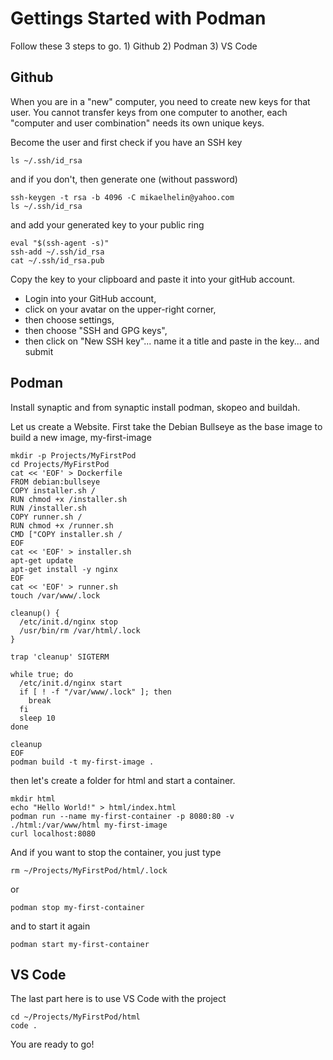 # Gettings Started with Podman

Follow these 3 steps to go. 1) Github 2) Podman 3) VS Code

## Github

When you are in a "new" computer, you need to create new keys for that user. You cannot transfer keys from one computer to another, each "computer and user combination" needs its own unique keys.

Become the user and first check if you have an SSH key

    ls ~/.ssh/id_rsa

and if you don't, then generate one (without password)

    ssh-keygen -t rsa -b 4096 -C mikaelhelin@yahoo.com
    ls ~/.ssh/id_rsa

and add your generated key to your public ring

    eval "$(ssh-agent -s)"
    ssh-add ~/.ssh/id_rsa
    cat ~/.ssh/id_rsa.pub

Copy the key to your clipboard and paste it into your gitHub account.
* Login into your GitHub account,
* click on your avatar on the upper-right corner,
* then choose settings,
* then choose "SSH and GPG keys",
* then click on "New SSH key"... name it a title and paste in the key... and submit

## Podman

Install synaptic and from synaptic install podman, skopeo and buildah.

Let us create a Website. First take the Debian Bullseye as the base image to build a new image, my-first-image

    mkdir -p Projects/MyFirstPod
    cd Projects/MyFirstPod
    cat << 'EOF' > Dockerfile
    FROM debian:bullseye
    COPY installer.sh /
    RUN chmod +x /installer.sh
    RUN /installer.sh
    COPY runner.sh /
    RUN chmod +x /runner.sh
    CMD ["COPY installer.sh /
    EOF
    cat << 'EOF' > installer.sh
    apt-get update
    apt-get install -y nginx
    EOF
    cat << 'EOF' > runner.sh
    touch /var/www/.lock

    cleanup() {
      /etc/init.d/nginx stop
      /usr/bin/rm /var/html/.lock
    }

    trap 'cleanup' SIGTERM
    
    while true; do
      /etc/init.d/nginx start
      if [ ! -f "/var/www/.lock" ]; then
        break
      fi
      sleep 10
    done

    cleanup
    EOF
    podman build -t my-first-image .

then let's create a folder for html and start a container.

    mkdir html
    echo "Hello World!" > html/index.html
    podman run --name my-first-container -p 8080:80 -v ./html:/var/www/html my-first-image
    curl localhost:8080

And if you want to stop the container, you just type

    rm ~/Projects/MyFirstPod/html/.lock

or

    podman stop my-first-container

and to start it again

    podman start my-first-container

## VS Code

The last part here is to use VS Code with the project

    cd ~/Projects/MyFirstPod/html
    code .

You are ready to go!
